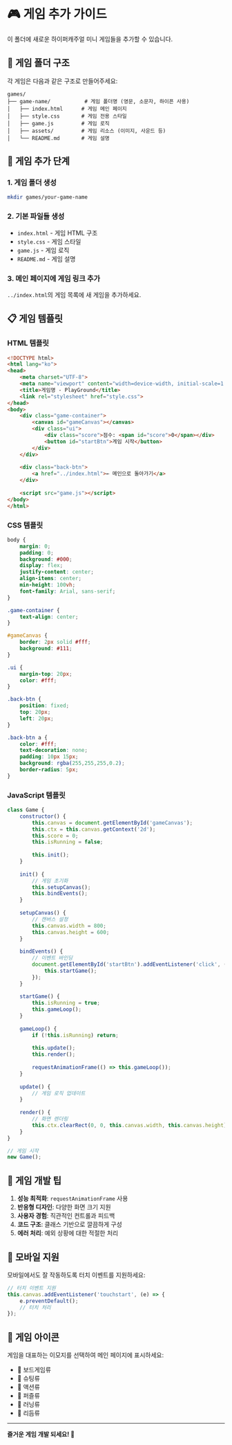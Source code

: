 # 🎮 게임 추가 가이드

이 폴더에 새로운 하이퍼캐주얼 미니 게임들을 추가할 수 있습니다.

## 📁 게임 폴더 구조

각 게임은 다음과 같은 구조로 만들어주세요:

```
games/
├── game-name/           # 게임 폴더명 (영문, 소문자, 하이픈 사용)
│   ├── index.html      # 게임 메인 페이지
│   ├── style.css       # 게임 전용 스타일
│   ├── game.js         # 게임 로직
│   ├── assets/         # 게임 리소스 (이미지, 사운드 등)
│   └── README.md       # 게임 설명
```

## 🎯 게임 추가 단계

### 1. 게임 폴더 생성
```bash
mkdir games/your-game-name
```

### 2. 기본 파일들 생성
- `index.html` - 게임 HTML 구조
- `style.css` - 게임 스타일
- `game.js` - 게임 로직
- `README.md` - 게임 설명

### 3. 메인 페이지에 게임 링크 추가
`../index.html`의 게임 목록에 새 게임을 추가하세요.

## 📋 게임 템플릿

### HTML 템플릿
```html
<!DOCTYPE html>
<html lang="ko">
<head>
    <meta charset="UTF-8">
    <meta name="viewport" content="width=device-width, initial-scale=1.0">
    <title>게임명 - PlayGround</title>
    <link rel="stylesheet" href="style.css">
</head>
<body>
    <div class="game-container">
        <canvas id="gameCanvas"></canvas>
        <div class="ui">
            <div class="score">점수: <span id="score">0</span></div>
            <button id="startBtn">게임 시작</button>
        </div>
    </div>
    
    <div class="back-btn">
        <a href="../index.html">← 메인으로 돌아가기</a>
    </div>
    
    <script src="game.js"></script>
</body>
</html>
```

### CSS 템플릿
```css
body {
    margin: 0;
    padding: 0;
    background: #000;
    display: flex;
    justify-content: center;
    align-items: center;
    min-height: 100vh;
    font-family: Arial, sans-serif;
}

.game-container {
    text-align: center;
}

#gameCanvas {
    border: 2px solid #fff;
    background: #111;
}

.ui {
    margin-top: 20px;
    color: #fff;
}

.back-btn {
    position: fixed;
    top: 20px;
    left: 20px;
}

.back-btn a {
    color: #fff;
    text-decoration: none;
    padding: 10px 15px;
    background: rgba(255,255,255,0.2);
    border-radius: 5px;
}
```

### JavaScript 템플릿
```javascript
class Game {
    constructor() {
        this.canvas = document.getElementById('gameCanvas');
        this.ctx = this.canvas.getContext('2d');
        this.score = 0;
        this.isRunning = false;
        
        this.init();
    }
    
    init() {
        // 게임 초기화
        this.setupCanvas();
        this.bindEvents();
    }
    
    setupCanvas() {
        // 캔버스 설정
        this.canvas.width = 800;
        this.canvas.height = 600;
    }
    
    bindEvents() {
        // 이벤트 바인딩
        document.getElementById('startBtn').addEventListener('click', () => {
            this.startGame();
        });
    }
    
    startGame() {
        this.isRunning = true;
        this.gameLoop();
    }
    
    gameLoop() {
        if (!this.isRunning) return;
        
        this.update();
        this.render();
        
        requestAnimationFrame(() => this.gameLoop());
    }
    
    update() {
        // 게임 로직 업데이트
    }
    
    render() {
        // 화면 렌더링
        this.ctx.clearRect(0, 0, this.canvas.width, this.canvas.height);
    }
}

// 게임 시작
new Game();
```

## 🔧 게임 개발 팁

1. **성능 최적화**: `requestAnimationFrame` 사용
2. **반응형 디자인**: 다양한 화면 크기 지원
3. **사용자 경험**: 직관적인 컨트롤과 피드백
4. **코드 구조**: 클래스 기반으로 깔끔하게 구성
5. **에러 처리**: 예외 상황에 대한 적절한 처리

## 📱 모바일 지원

모바일에서도 잘 작동하도록 터치 이벤트를 지원하세요:

```javascript
// 터치 이벤트 지원
this.canvas.addEventListener('touchstart', (e) => {
    e.preventDefault();
    // 터치 처리
});
```

## 🎨 게임 아이콘

게임을 대표하는 이모지를 선택하여 메인 페이지에 표시하세요:
- 🎲 보드게임류
- 🎯 슈팅류  
- 🚀 액션류
- 🧩 퍼즐류
- 🏃 러닝류
- 🎵 리듬류

---

**즐거운 게임 개발 되세요! 🎉**
